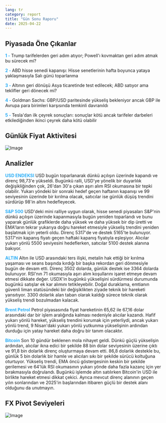 ```yaml
---
lang: tr
category: report
title: "Gün Sonu Raporu"
date: 2025-04-22
---
```



<h2>Piyasada Öne Çıkanlar</h2>
<strong style="color: #2caef7;">1 - </strong> Trump tarifelerden geri adım atıyor; Powell'ı kovmaktan geri adım atmak bu sürecek mi?

<strong style="color: #2caef7;">2 - </strong> ABD hisse senedi kapanışı: Hisse senetlerinin hafta boyunca yataya yaklaşmasıyla Salı günü toparlanma

<strong style="color: #2caef7;">3 - </strong> Altının geri dönüşü Asya ticaretinde test edilecek; ABD satıyor ama teklifler geri dönecek mi?

<strong style="color: #2caef7;">4 - </strong> Goldman Sachs: GBP/USD paritesinde yükseliş bekleniyor ancak GBP ile Avrupa para birimleri karşısında temkinli davranıldı

<strong style="color: #2caef7;">5 - </strong> Tesla'dan ilk çeyrek sonuçları: sonuçlar kötü ancak tarifeler darbeleri etkilediğinden ikinci çeyrek daha kötü olabilir



<h2>Günlük Fiyat Aktivitesi</h2>
<img src="https://markleighedu.github.io/img/Apr-2025/22-Apr-2025/price.jpg" alt="Image"/>

<h2>Analizler</h2>
<strong style="color: #2caef7;">USD ENDEKSI</strong> USD bugün toparlanarak dünkü açılışın üzerinde kapandı ve direnç 98,73'e yükseldi. Bugünkü ralli, USD'ye yönelik bir duyarlılık değişikliğinden çok, 26'dan 30'a çıkan aşırı alım RSI okumasına bir tepki olabilir. Yukarı yöndeki bir sonraki hedef geçen haftanın kapanışı ve 99 seviyesinin üzerinde bir kırılma olacak, satıcılar ise günlük düşüş trendini sürdürüp 98'in altını hedefleyecek.    

<strong style="color: #2caef7;">S&P 500</strong> USD'deki mini ralliye uygun olarak, hisse senedi piyasaları S&P'nin dünkü açılışın üzerinde kapanmasıyla bugün yeniden toparlandı ve bunu yaparak günlük grafiklerde daha yüksek ve daha yüksek bir dip üretti ve EMA'ların tekrar yukarıya doğru hareket etmesiyle yükseliş trendini yeniden başlatmak için yeterli oldu. Direnç 5317'de ve destek 5165'te bulunuyor. 5317'nin kapanış fiyatı geçen haftaki kapanış fiyatıyla eşleşiyor. Alıcılar yukarı yönlü 5500 seviyesini hedeflerken, satıcılar 5100 destek alanına bakıyor.

<strong style="color: #2caef7;">ALTIN</strong> Altın ile USD arasındaki ters ilişki, metalin hak ettiği bir kırılma yaşaması ve seans başında kırdığı bir başka rekordan geri dönmesiyle bugün de devam etti. Direnç 3502 dolarda, günlük destek ise 3364 dolarda bulunuyor. RSI'nın 71 okumasıyla aşırı alım koşullarını işaret etmeye devam etmesi dikkate değer. USDX'in bugünkü yükselişini sürdürmesi durumunda bugünkü satışlar ek kar alımını tetikleyebilir. Doğal duraklama, emtianın güvenli liman statüsündeki bir değişiklikten ziyade teknik bir hareketi yansıtıyor. 3300 dolarlık alan taban olarak kaldığı sürece teknik olarak yükseliş trendi bozulmadan kalacak. 

<strong style="color: #2caef7;">Brent Petrol</strong> Petrol piyasasında fiyat hareketinin 65,62 ile 67,16 dolar arasındaki dar bir işlem aralığında kalması nedeniyle alıcılar kazandı. Hafif yukarı yönlü hareket, yükseliş trendini korumak için yeterliydi, ancak yukarı yönlü trend, 9 Nisan'daki yukarı yönlü yutkunma yükselişinin ardından durduğu için yatay hareket daha doğru bir tanım olacaktır.

<strong style="color: #2caef7;">Bitcoin</strong> Son 10 gündür beklenen mola nihayet geldi. Dünkü güçlü yükselişin ardından, alıcılar ikna edici bir şekilde 88 bin dolar seviyesinin üzerine çıktı ve 91,8 bin dolarlık direnç oluşturmaya devam etti. 86,8 dolarlık destekle bu, günlük 5 bin dolarlık bir hamle ve alıcıları sıkı bir şekilde sürücü koltuğuna oturtuyor. Yükseliş trendi, EMA öncü göstergesinin keskin bir şekilde gerilemesi ve 64'lük RSI okumasının yukarı yönde daha fazla kazanç için yer bırakmasıyla doğrulandı. Bugünkü işlemde altın satılırken Bitcoin'in USD ile birlikte hareket etmesi dikkat çekici. Ayrıca mevcut direnç alanının geçen yılın sonlarından ve 2025'in başlarından itibaren güçlü bir destek alanı olduğunu da unutmayın.



<h2>FX Pivot Seviyeleri</h2>
<img src="https://markleighedu.github.io/img/Apr-2025/22-Apr-2025/pivot.jpg" alt="Image"/>